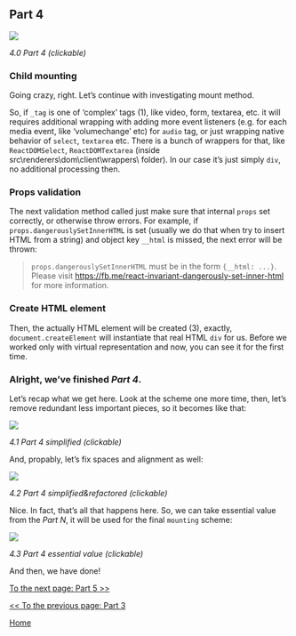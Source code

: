 ## Part 4

[![](https://rawgit.com/Bogdan-Lyashenko/Under-the-hood-ReactJS/master/stack/images/4/part-4.svg)](https://rawgit.com/Bogdan-Lyashenko/Under-the-hood-ReactJS/master/stack/images/4/part-4.svg)

<em>4.0 Part 4 (clickable)</em>

### Child mounting

Going crazy, right. Let’s continue with investigating mount method.

So, if `_tag` is one of ‘complex’ tags (1), like video, form, textarea, etc. it will requires additional wrapping with adding more event listeners (e.g. for each media event, like ‘volumechange’ etc) for `audio` tag, or just wrapping native behavior of `select`, `textarea` etc.
There is a bunch of wrappers for that, like `ReactDOMSelect`, `ReactDOMTextarea` (inside src\renderers\dom\client\wrappers\ folder). In our case it’s just simply `div`, no additional processing then.

### Props validation

The next validation method called just make sure that internal `props` set correctly, or otherwise throw errors. For example, if `props.dangerouslySetInnerHTML` is set (usually we do that when try to insert HTML from a string) and object key `__html` is missed, the next error will be thrown:

> `props.dangerouslySetInnerHTML` must be in the form `{__html: ...}`.  Please visit https://fb.me/react-invariant-dangerously-set-inner-html for more information.

### Create HTML element

Then, the actually HTML element will be created (3), exactly, `document.createElement` will instantiate that real HTML `div` for us. Before we worked only with virtual representation and now, you can see it for the first time.


### Alright, we’ve finished *Part 4*.

Let’s recap what we get here. Look at the scheme one more time, then, let’s remove redundant less important pieces, so it becomes like that:

[![](https://rawgit.com/Bogdan-Lyashenko/Under-the-hood-ReactJS/master/stack/images/4/part-4-A.svg)](https://rawgit.com/Bogdan-Lyashenko/Under-the-hood-ReactJS/master/stack/images/4/part-4-A.svg)

<em>4.1 Part 4 simplified (clickable)</em>

And, propably, let’s fix spaces and alignment as well:

[![](https://rawgit.com/Bogdan-Lyashenko/Under-the-hood-ReactJS/master/stack/images/4/part-4-B.svg)](https://rawgit.com/Bogdan-Lyashenko/Under-the-hood-ReactJS/master/stack/images/4/part-4-B.svg)

<em>4.2 Part 4 simplified&refactored (clickable)</em>

Nice. In fact, that’s all that happens here. So, we can take essential value from the *Part N*, it will be used for the final `mounting` scheme:

[![](https://rawgit.com/Bogdan-Lyashenko/Under-the-hood-ReactJS/master/stack/images/4/part-4-C.svg)](https://rawgit.com/Bogdan-Lyashenko/Under-the-hood-ReactJS/master/stack/images/4/part-4-C.svg)

<em>4.3 Part 4 essential value (clickable)</em>

And then, we have done!


[To the next page: Part 5 >>](./Part-5.md)

[<< To the previous page: Part 3](./Part-3.md)


[Home](../../README.md)

